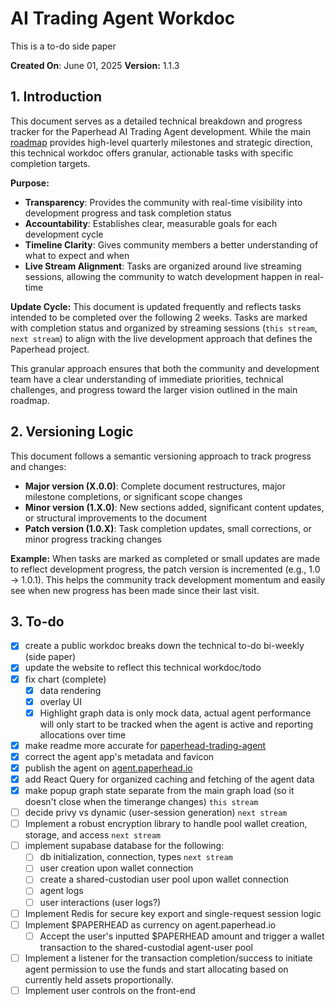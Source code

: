 # AI Trading Agent Workdoc
This is a to-do side paper

  

**Created On**: June 01, 2025
**Version:** 1.1.3

## 1. Introduction

This document serves as a detailed technical breakdown and progress tracker for the Paperhead AI Trading Agent development. While the main [roadmap](README.md#6-roadmap) provides high-level quarterly milestones and strategic direction, this technical workdoc offers granular, actionable tasks with specific completion targets.

**Purpose:**
- **Transparency**: Provides the community with real-time visibility into development progress and task completion status
- **Accountability**: Establishes clear, measurable goals for each development cycle
- **Timeline Clarity**: Gives community members a better understanding of what to expect and when
- **Live Stream Alignment**: Tasks are organized around live streaming sessions, allowing the community to watch development happen in real-time

**Update Cycle:**
This document is updated frequently and reflects tasks intended to be completed over the following 2 weeks. Tasks are marked with completion status and organized by streaming sessions (`this stream`, `next stream`) to align with the live development approach that defines the Paperhead project.

This granular approach ensures that both the community and development team have a clear understanding of immediate priorities, technical challenges, and progress toward the larger vision outlined in the main roadmap.

## 2. Versioning Logic

This document follows a semantic versioning approach to track progress and changes:

- **Major version (X.0.0)**: Complete document restructures, major milestone completions, or significant scope changes
- **Minor version (1.X.0)**: New sections added, significant content updates, or structural improvements to the document  
- **Patch version (1.0.X)**: Task completion updates, small corrections, or minor progress tracking changes

**Example:** When tasks are marked as completed or small updates are made to reflect development progress, the patch version is incremented (e.g., 1.0 → 1.0.1). This helps the community track development momentum and easily see when new progress has been made since their last visit.

## 3. To-do

- [x] create a public workdoc breaks down the technical to-do bi-weekly (side paper)
- [x] update the website to reflect this technical workdoc/todo
- [x] fix chart (complete)
	- [x] data rendering
	- [x] overlay UI
	- [x] Highlight graph data is only mock data, actual agent performance will only start to be tracked when the agent is active and reporting allocations over time
- [x] make readme more accurate for [paperhead-trading-agent](https://github.com/0xpaperhead/paperhead-trading-agent)
- [x] correct the agent app's metadata and favicon
- [x] publish the agent on [agent.paperhead.io](https://paperhead.io)
- [x] add React Query for organized caching and fetching of the agent data
- [x] make popup graph state separate from the main graph load (so it doesn't close when the timerange changes) `this stream`
- [ ] decide privy vs dynamic (user-session generation) `next stream`
- [ ] Implement a robust encryption library to handle pool wallet creation, storage, and access `next stream`
- [ ] implement supabase database for the following:
	- [ ] db initialization, connection, types `next stream`
	- [ ] user creation upon wallet connection
	- [ ] create a shared-custodian user pool upon wallet connection
	- [ ] agent logs
	- [ ] user interactions (user logs?)
- [ ] Implement Redis for secure key export and single-request session logic
- [ ] Implement $PAPERHEAD as currency on agent.paperhead.io
	- [ ] Accept the user's inputted $PAPERHEAD amount and trigger a wallet transaction to the shared-custodial agent-user pool	
- [ ] Implement a listener for the transaction completion/success to initiate agent permission to use the funds and start allocating based on currently held assets proportionally.
- [ ] Implement user controls on the front-end